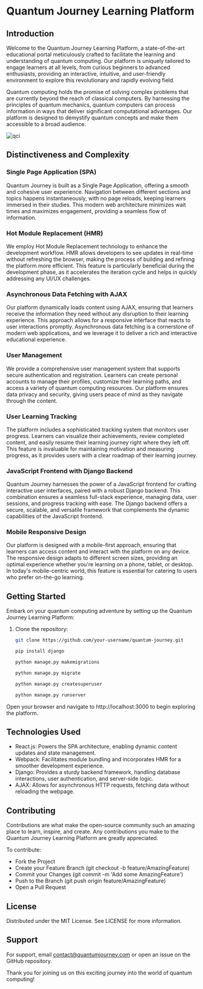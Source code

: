 # Quantum Journey Learning Platform

## Introduction

Welcome to the Quantum Journey Learning Platform, a state-of-the-art educational portal meticulously crafted to facilitate the learning and understanding of quantum computing. Our platform is uniquely tailored to engage learners at all levels, from curious beginners to advanced enthusiasts, providing an interactive, intuitive, and user-friendly environment to explore this revolutionary and rapidly evolving field.

Quantum computing holds the promise of solving complex problems that are currently beyond the reach of classical computers. By harnessing the principles of quantum mechanics, quantum computers can process information in ways that deliver significant computational advantages. Our platform is designed to demystify quantum concepts and make them accessible to a broad audience.

![qci](https://github.com/RexRowan/qc/assets/4164511/983d092c-15fe-42bc-8ce2-6610b3eaacdf)

## Distinctiveness and Complexity

### Single Page Application (SPA)

Quantum Journey is built as a Single Page Application, offering a smooth and cohesive user experience. Navigation between different sections and topics happens instantaneously, with no page reloads, keeping learners immersed in their studies. This modern web architecture minimizes wait times and maximizes engagement, providing a seamless flow of information.

### Hot Module Replacement (HMR)

We employ Hot Module Replacement technology to enhance the development workflow. HMR allows developers to see updates in real-time without refreshing the browser, making the process of building and refining the platform more efficient. This feature is particularly beneficial during the development phase, as it accelerates the iteration cycle and helps in quickly addressing any UI/UX challenges.

### Asynchronous Data Fetching with AJAX

Our platform dynamically loads content using AJAX, ensuring that learners receive the information they need without any disruption to their learning experience. This approach allows for a responsive interface that reacts to user interactions promptly. Asynchronous data fetching is a cornerstone of modern web applications, and we leverage it to deliver a rich and interactive educational experience.

### User Management

We provide a comprehensive user management system that supports secure authentication and registration. Learners can create personal accounts to manage their profiles, customize their learning paths, and access a variety of quantum computing resources. Our platform ensures data privacy and security, giving users peace of mind as they navigate through the content.

### User Learning Tracking

The platform includes a sophisticated tracking system that monitors user progress. Learners can visualize their achievements, review completed content, and easily resume their learning journey right where they left off. This feature is invaluable for maintaining motivation and measuring progress, as it provides users with a clear roadmap of their learning journey.

### JavaScript Frontend with Django Backend

Quantum Journey harnesses the power of a JavaScript frontend for crafting interactive user interfaces, paired with a robust Django backend. This combination ensures a seamless full-stack experience, managing data, user sessions, and progress tracking with ease. The Django backend offers a secure, scalable, and versatile framework that complements the dynamic capabilities of the JavaScript frontend.

### Mobile Responsive Design

Our platform is designed with a mobile-first approach, ensuring that learners can access content and interact with the platform on any device. The responsive design adapts to different screen sizes, providing an optimal experience whether you're learning on a phone, tablet, or desktop. In today's mobile-centric world, this feature is essential for catering to users who prefer on-the-go learning.

## Getting Started

Embark on your quantum computing adventure by setting up the Quantum Journey Learning Platform:

1. Clone the repository:
   ```bash
   git clone https://github.com/your-username/quantum-journey.git

   pip install django

   python manage.py makemigrations

   python manage.py migrate

   python manage.py createsuperuser

   python manage.py runserver

   ```

Open your browser and navigate to http://localhost:3000 to begin exploring the platform.

## Technologies Used

- React.js: Powers the SPA architecture, enabling dynamic content updates and state management.
- Webpack: Facilitates module bundling and incorporates HMR for a smoother development experience.
- Django: Provides a sturdy backend framework, handling database interactions, user authentication, and server-side logic.
- AJAX: Allows for asynchronous HTTP requests, fetching data without reloading the webpage.

## Contributing

Contributions are what make the open-source community such an amazing place to learn, inspire, and create. Any contributions you make to the Quantum Journey Learning Platform are greatly appreciated.

To contribute:

- Fork the Project
- Create your Feature Branch (git checkout -b feature/AmazingFeature)
- Commit your Changes (git commit -m 'Add some AmazingFeature')
- Push to the Branch (git push origin feature/AmazingFeature)
- Open a Pull Request

## License
Distributed under the MIT License. See LICENSE for more information.

## Support

For support, email contact@quantumjourney.com or open an issue on the GitHub repository.

Thank you for joining us on this exciting journey into the world of quantum computing!


